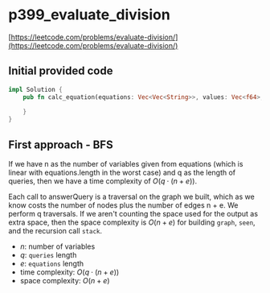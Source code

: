 # p399_evaluate_division
[https://leetcode.com/problems/evaluate-division/](https://leetcode.com/problems/evaluate-division/)

## Initial provided code
```Rust
impl Solution {
    pub fn calc_equation(equations: Vec<Vec<String>>, values: Vec<f64>, queries: Vec<Vec<String>>) -> Vec<f64> {
        
    }
}
```

## First approach - BFS

If we have n as the number of variables given from equations (which is linear with equations.length in the worst case) and q as the length of queries, then we have a time complexity of $O(q ⋅ (n + e))$. 

Each call to answerQuery is a traversal on the graph we built, which as we know costs the number of nodes plus the number of edges n + e. We perform q traversals. If we aren't counting the space used for the output as extra space, then the space complexity is $O(n + e)$ for building `graph`, `seen`, and the recursion call `stack`.

- $n$: number of variables
- $q$: `queries` length
- $e$: `equations` length
- time complexity: $O(q ⋅ (n + e))$
- space complexity: $O(n + e)$


